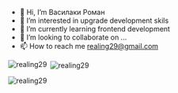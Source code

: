- 👋 Hi, I’m Василаки Роман
- 👀 I’m interested in upgrade development skils
- 🌱 I’m currently learning frontend development
- 💞️ I’m looking to collaborate on ...
- 📫 How to reach me realing29@gmail.com

<p><img align="left" src="https://github-readme-stats.vercel.app/api/top-langs?username=realing29&show_icons=true&locale=en&layout=compact" alt="realing29" /></p>

<p>&nbsp;<img align="center" src="https://github-readme-stats.vercel.app/api?username=realing29&show_icons=true&locale=en" alt="realing29" /></p>

<p><img align="center" src="https://github-readme-streak-stats.herokuapp.com/?user=realing29&" alt="realing29" /></p>

<!---
realing29/realing29 is a ✨ special ✨ repository because its `README.md` (this file) appears on your GitHub profile.
You can click the Preview link to take a look at your changes.
--->
